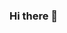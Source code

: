 ### Hi there 👋

<!--
**JonatasDuarte/JonatasDuarte** is a ✨ _special_ ✨ repository because its `README.md` (this file) appears on your GitHub profile.

I'm just trying something new, don't worry. 
---   
- 🔭 I’m currently working on ...
- 🌱 I’m currently learning ...
- 👯 I’m looking to collaborate on ...
- 🤔 I’m looking for help with ...
- 💬 Ask me about ...
- 📫 How to reach me: ...
- 😄 Pronouns: ...
- ⚡ Fun fact: ...
